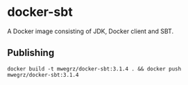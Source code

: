 # docker-sbt

A Docker image consisting of JDK, Docker client and SBT.

## Publishing

```shell
docker build -t mwegrz/docker-sbt:3.1.4 . && docker push mwegrz/docker-sbt:3.1.4
```